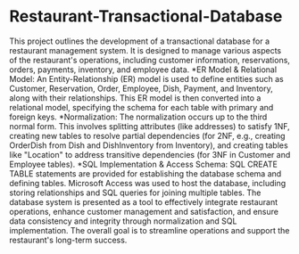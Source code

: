 # Restaurant-Transactional-Database

This project outlines the development of a transactional database for a restaurant management system. It is designed to manage various aspects of the restaurant's operations, including customer information, reservations, orders, payments, inventory, and employee data.
*ER Model & Relational Model: An Entity-Relationship (ER) model is used to define entities such as Customer, Reservation, Order, Employee, Dish, Payment, and Inventory, along with their relationships. This ER model is then converted into a relational model, specifying the schema for each table with primary and foreign keys.
*Normalization: The normalization occurs up to the third normal form. This involves splitting attributes (like addresses) to satisfy 1NF, creating new tables to resolve partial dependencies (for 2NF, e.g., creating OrderDish from Dish and DishInventory from Inventory), and creating tables like "Location" to address transitive dependencies (for 3NF in Customer and Employee tables).
*SQL Implementation & Access Schema: SQL CREATE TABLE statements are provided for establishing the database schema and defining tables. Microsoft Access was used to host the database, including storing relationships and SQL queries for joining multiple tables.
The database system is presented as a tool to effectively integrate restaurant operations, enhance customer management and satisfaction, and ensure data consistency and integrity through normalization and SQL implementation. The overall goal is to streamline operations and support the restaurant's long-term success.

